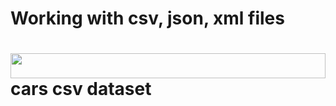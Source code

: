 # Working with csv, json, xml files

# <img height="40" src="https://media.giphy.com/media/WUlplcMpOCEmTGBtBW/giphy.gif" height="20" width="100%"/> cars csv dataset
